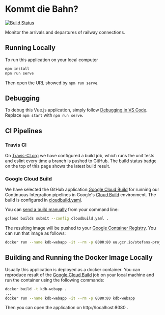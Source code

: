# Kommt die Bahn?

[![Build Status](https://travis-ci.org/wonderbird/kdb-webapp.svg?branch=master)](https://travis-ci.org/wonderbird/kdb-webapp)

Monitor the arrivals and departures of railway connections.

## Running Locally

To run this application on your local computer

```bash
npm install
npm run serve
```

Then open the URL showed by `npm run serve`.

## Debugging

To debug this Vue.js application, simply follow [Debugging in VS Code](https://vuejs.org/v2/cookbook/debugging-in-vscode.html). Replace `npm start` with `npm run serve`.

## CI Pipelines

### Travis CI

On [Travis-CI.org](https://travis-ci.org/) we have configured a build job, which runs the unit tests and eslint every time a branch is pushed to GitHub. The build status badge on the top of this page shows the latest build result.

### Google Cloud Build

We have selected the GitHub application [Google Cloud Build](https://github.com/apps/google-cloud-build) for running our Continuous Integration pipelines in Google's [Cloud Build](https://github.com/apps/google-cloud-build) environment. The build is configured in [cloudbuild.yaml](./blob/master/cloudbuild.yaml).

You can [send a build manually](https://cloud.google.com/cloud-build/docs/running-builds/start-build-manually) from your command line:

```bash
gcloud builds submit --config cloudbuild.yaml .
```

The resulting image will be pushed to your [Google Container Registry](https://console.cloud.google.com/projectselector2/gcr?organizationId=0&supportedpurview=project). You can run that image as follows:

```bash
docker run --name kdb-webapp -it --rm -p 8080:80 eu.gcr.io/stefans-projects/kommt-die-bahn
```

## Building and Running the Docker Image Locally

Usually this application is deployed as a docker container. You can reproduce result of the [Google Cloud Build](https://github.com/apps/google-cloud-build) job on your local machine and run the container using the following commands:

```bash
docker build -t kdb-webapp .
...
docker run --name kdb-webapp -it --rm -p 8080:80 kdb-webapp
```

Then you can open the application on http://localhost:8080 .